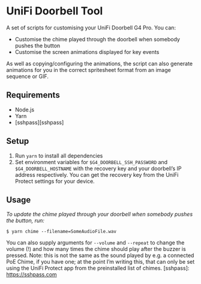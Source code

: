 # UniFi Doorbell Tool

A set of scripts for customising your UniFi Doorbell G4 Pro. You can:

- Customise the chime played through the doorbell when somebody pushes the button
- Customise the screen animations displayed for key events

As well as copying/configuring the animations, the script can also generate
animations for you in the correct spritesheet format from an image sequence or
GIF.

## Requirements

- Node.js
- Yarn
- [sshpass][sshpass]

## Setup

1. Run `yarn` to install all dependencies
2. Set environment variables for `$G4_DOORBELL_SSH_PASSWORD` and
   `$G4_DOORBELL_HOSTNAME` with the recovery key and your doorbell’s IP address
   respectively. You can get the recovery key from the UniFi Protect settings for
   your device.

## Usage

_To update the chime played through your doorbell when somebody pushes the
button, run:_

```
$ yarn chime --filename=SomeAudioFile.wav
```

You can also supply arguments for `--volume` and `--repeat` to change the volume
(!) and how many times the chime should play after the buzzer is pressed. Note:
this is not the same as the sound played by e.g. a connected PoE Chime, if you
have one; at the point I’m writing this, that can only be set using the UniFi
Protect app from the preinstalled list of chimes.
[sshpass]: https://sshpass.com
